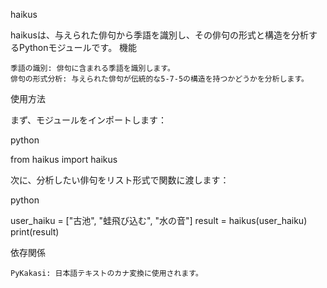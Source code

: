 haikus

haikusは、与えられた俳句から季語を識別し、その俳句の形式と構造を分析するPythonモジュールです。
機能

    季語の識別: 俳句に含まれる季語を識別します。
    俳句の形式分析: 与えられた俳句が伝統的な5-7-5の構造を持つかどうかを分析します。
    
使用方法

まず、モジュールをインポートします：

python

from haikus import haikus

次に、分析したい俳句をリスト形式で関数に渡します：

python

user_haiku = ["古池", "蛙飛び込む", "水の音"]
result = haikus(user_haiku)
print(result)

依存関係

    PyKakasi: 日本語テキストのカナ変換に使用されます。
